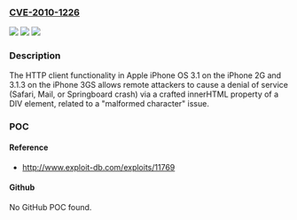 ### [CVE-2010-1226](https://cve.mitre.org/cgi-bin/cvename.cgi?name=CVE-2010-1226)
![](https://img.shields.io/static/v1?label=Product&message=n%2Fa&color=blue)
![](https://img.shields.io/static/v1?label=Version&message=n%2Fa&color=blue)
![](https://img.shields.io/static/v1?label=Vulnerability&message=n%2Fa&color=brighgreen)

### Description

The HTTP client functionality in Apple iPhone OS 3.1 on the iPhone 2G and 3.1.3 on the iPhone 3GS allows remote attackers to cause a denial of service (Safari, Mail, or Springboard crash) via a crafted innerHTML property of a DIV element, related to a "malformed character" issue.

### POC

#### Reference
- http://www.exploit-db.com/exploits/11769

#### Github
No GitHub POC found.

